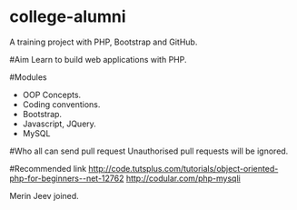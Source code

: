 # college-alumni
A training project with PHP, Bootstrap and GitHub.

#Aim
Learn to build web applications with PHP.

#Modules
- OOP Concepts.
- Coding conventions.
- Bootstrap.
- Javascript, JQuery.
- MySQL

#Who all can send pull request
Unauthorised pull requests will be ignored.


#Recommended link
http://code.tutsplus.com/tutorials/object-oriented-php-for-beginners--net-12762
http://codular.com/php-mysqli

Merin Jeev joined.
